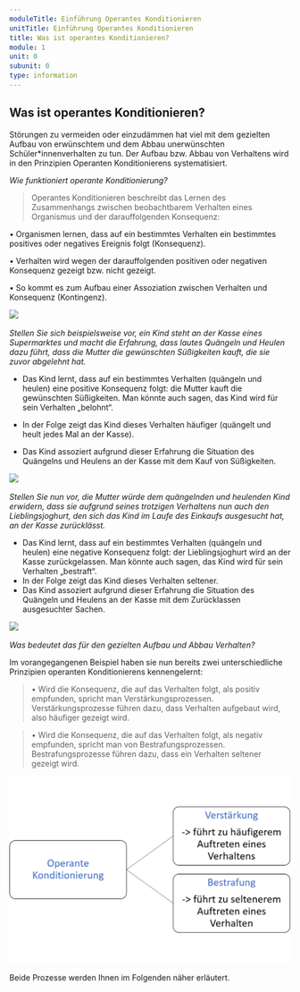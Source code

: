 ```yaml
---
moduleTitle: Einführung Operantes Konditionieren
unitTitle: Einführung Operantes Konditionieren
title: Was ist operantes Konditionieren?
module: 1
unit: 0
subunit: 0
type: information
---
```


## Was ist operantes Konditionieren?

Störungen zu vermeiden oder einzudämmen hat viel mit dem gezielten Aufbau von erwünschtem und dem Abbau unerwünschten Schüler*innenverhalten zu tun. Der Aufbau bzw. Abbau von Verhaltens wird in den Prinzipien Operanten Konditionierens systematisiert. 

*Wie funktioniert operante Konditionierung?*

> Operantes Konditionieren beschreibt das Lernen des Zusammenhangs zwischen beobachtbarem Verhalten eines Organismus und der darauffolgenden Konsequenz: 

 •	Organismen lernen, dass auf ein bestimmtes Verhalten ein bestimmtes positives oder negatives Ereignis folgt (Konsequenz). 

 •	Verhalten wird wegen der darauffolgenden positiven oder negativen Konsequenz gezeigt bzw. nicht gezeigt. 

 •	So kommt es zum Aufbau einer Assoziation zwischen Verhalten und Konsequenz (Kontingenz).


![](00_Verhalten_Konsequenz_gesamt.png)


*Stellen Sie sich beispielsweise vor, ein Kind steht an der Kasse eines Supermarktes und macht die Erfahrung, dass lautes Quängeln und Heulen dazu führt, dass die Mutter die gewünschten Süßigkeiten kauft, die sie zuvor abgelehnt hat.*

 - Das Kind lernt, dass auf ein bestimmtes Verhalten (quängeln und heulen) eine positive Konsequenz folgt: die Mutter kauft die gewünschten Süßigkeiten. Man könnte auch sagen, das Kind wird für sein Verhalten „belohnt“. 
  
 - In der Folge zeigt das Kind dieses Verhalten häufiger (quängelt und heult jedes Mal an der Kasse). 
  
 - Das Kind assoziert aufgrund dieser Erfahrung die Situation des Quängelns und Heulens an der Kasse mit dem Kauf von Süßigkeiten. 

![](00_Verhalten_Konsequenz_Schaubild1.png)

*Stellen Sie nun vor, die Mutter würde dem quängelnden und heulenden Kind erwidern, dass sie aufgrund seines trotzigen Verhaltens nun auch den Lieblingsjoghurt, den sich das Kind im Laufe des Einkaufs ausgesucht hat, an der Kasse zurücklässt.*

- Das Kind lernt, dass auf ein bestimmtes Verhalten (quängeln und heulen) eine negative Konsequenz folgt: der Lieblingsjoghurt wird an der Kasse zurückgelassen. Man könnte auch sagen, das Kind wird für sein Verhalten „bestraft“. 
- In der Folge zeigt das Kind dieses Verhalten seltener.
- Das Kind assoziert aufgrund dieser Erfahrung die Situation des Quängeln und Heulens an der Kasse mit dem Zurücklassen ausgesuchter Sachen. 

![](00_Verhalten_Konsequenz_Schaubild2.png)

*Was bedeutet das für den gezielten Aufbau und Abbau Verhalten?*

Im vorangegangenen Beispiel haben sie nun bereits zwei unterschiedliche Prinzipien operanten Konditionierens kennengelernt: 

> •	Wird die Konsequenz, die auf das Verhalten folgt, als positiv empfunden, spricht man Verstärkungsprozessen. Verstärkungsprozesse führen dazu, dass Verhalten aufgebaut wird, also häufiger gezeigt wird.

> •	Wird die Konsequenz, die auf das Verhalten folgt, als negativ empfunden, spricht man von Bestrafungsprozessen. Bestrafungsprozesse führen dazu, dass ein Verhalten seltener gezeigt wird. 

![](00_Operante_Konditionierung_einfach.png)

Beide Prozesse werden Ihnen im Folgenden näher erläutert.




